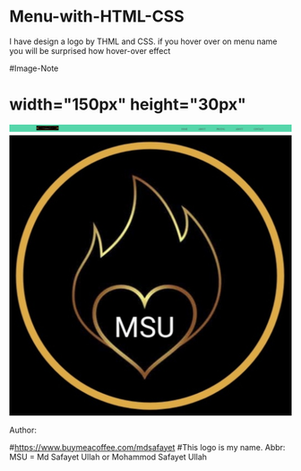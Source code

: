 # Menu-with-HTML-CSS
I have design a logo by THML and CSS. 
if you hover over on menu name you will be surprised how hover-over effect


#Image-Note
# width="150px" height="30px"

![](Menu.png)
![](MSU.jpg)

Author:

#https://www.buymeacoffee.com/mdsafayet
#This logo is my name. Abbr: MSU = Md Safayet Ullah
or Mohammod Safayet Ullah
